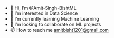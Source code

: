 - 👋 Hi, I’m @Amit-Singh-BishtML
- 👀 I’m interested in Data Science
- 🌱 I’m currently learning Machine Learning
- 💞️ I’m looking to collaborate on ML projects
- 📫 How to reach me amitbisht1201@gmail.com

<!---
Amit-Singh-BishtML/Amit-Singh-BishtML is a ✨ special ✨ repository because its `README.md` (this file) appears on your GitHub profile.
You can click the Preview link to take a look at your changes.
--->
